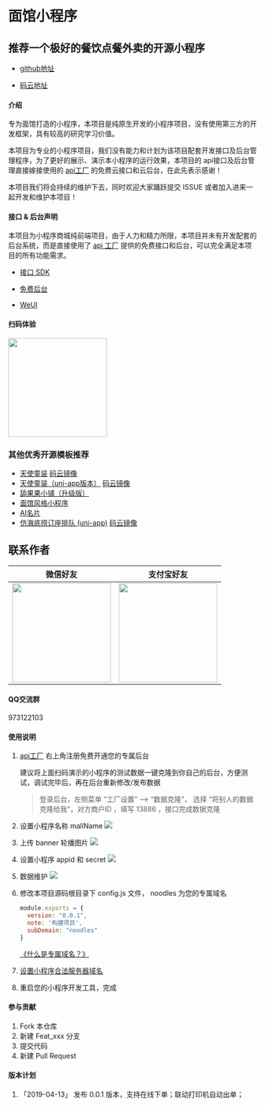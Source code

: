 # 面馆小程序

## 推荐一个极好的餐饮点餐外卖的开源小程序

- [github地址](https://github.com/woniudiancang/bee)

- [码云地址](https://gitee.com/woniudiancang/bee)

#### 介绍
专为面馆打造的小程序，本项目是纯原生开发的小程序项目，没有使用第三方的开发框架，具有较高的研究学习价值。

本项目为专业的小程序项目，我们没有能力和计划为该项目配套开发接口及后台管理程序，为了更好的展示、演示本小程序的运行效果，本项目的 api接口及后台管理直接嫁接使用的 [api工厂](https://www.it120.cc/) 的免费云接口和云后台，在此先表示感谢！

本项目我们将会持续的维护下去，同时欢迎大家踊跃提交 ISSUE 或者加入进来一起开发和维护本项目！

#### 接口 & 后台声明

本项目为小程序商城纯前端项目，由于人力和精力所限，本项目并未有开发配套的后台系统，而是直接使用了 [api 工厂](https://www.it120.cc/) 提供的免费接口和后台，可以完全满足本项目的所有功能需求。

- [接口 SDK](https://github.com/gooking/apifm-wxapi)

- [免费后台](https://admin.it120.cc)

- [WeUI](https://github.com/Tencent/weui-wxss/)

#### 扫码体验
<img src="https://images.gitee.com/uploads/images/2020/0802/111712_a4250a24_44151.jpeg" width="200px">

### 其他优秀开源模板推荐
- [天使童装](https://github.com/EastWorld/wechat-app-mall) [码云镜像](https://gitee.com/javazj/wechat-app-mall)
- [天使童装（uni-app版本）](https://github.com/gooking/uni-app-mall) [码云镜像](https://gitee.com/javazj/uni-app-mall)
- [舔果果小铺（升级版）](https://github.com/gooking/TianguoguoXiaopu)
- [面馆风格小程序](https://gitee.com/javazj/noodle_shop_procedures)
- [AI名片](https://github.com/gooking/visitingCard)
- [仿海底捞订座排队 (uni-app)](https://github.com/gooking/dingzuopaidui) [码云镜像](https://gitee.com/javazj/dingzuopaidui)

## 联系作者

| 微信好友 | 支付宝好友 |
| :------: | :------: |
| <img src="https://images.gitee.com/uploads/images/2020/0802/111712_679c77a2_44151.jpeg" width="200px"> | <img src="https://images.gitee.com/uploads/images/2020/0802/111712_97c8269b_44151.jpeg" width="200px"> |

#### QQ交流群

973122103

#### 使用说明

1. [api工厂](https://www.it120.cc/) 右上角注册免费开通您的专属后台

    建议将上面扫码演示的小程序的测试数据一键克隆到你自己的后台，方便测试，调试完毕后，再在后台重新修改/发布数据
    
    > 登录后台，左侧菜单 “工厂设置” --> “数据克隆”， 选择 “将别人的数据克隆给我”，对方商户ID ，填写 13886 ，接口完成数据克隆

2. 设置小程序名称 mallName
   <img src="https://images.gitee.com/uploads/images/2020/0802/111712_f9610be1_44151.png">
3. 上传 banner 轮播图片
   <img src="https://images.gitee.com/uploads/images/2020/0802/111712_936d58d7_44151.png">
4. 设置小程序 appid 和 secret
   <img src="https://images.gitee.com/uploads/images/2020/0802/111713_2436e87e_44151.png">
5. 数据维护
   <img src="https://images.gitee.com/uploads/images/2020/0802/111713_d4921518_44151.png">

6. 修改本项目源码根目录下 config.js 文件， noodles 为您的专属域名
   
    ```javascript
    module.exports = {
      version: "0.0.1",
      note: '构建项目',
      subDomain: "noodles"
    }
    ```

    [《什么是专属域名？》](https://www.yuque.com/apifm/doc/qr6l4m)

7. [设置小程序合法服务器域名](https://www.yuque.com/apifm/doc/tvpou9)
   
8. 重启您的小程序开发工具，完成
   
#### 参与贡献

1. Fork 本仓库
2. 新建 Feat_xxx 分支
3. 提交代码
4. 新建 Pull Request


#### 版本计划

1. 「2019-04-13」 发布 0.0.1 版本，支持在线下单；联动打印机自动出单；